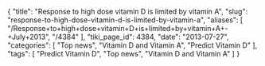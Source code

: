 {
    "title": "Response to high dose vitamin D is limited by vitamin A",
    "slug": "response-to-high-dose-vitamin-d-is-limited-by-vitamin-a",
    "aliases": [
        "/Response+to+high+dose+vitamin+D+is+limited+by+vitamin+A+-+July+2013",
        "/4384"
    ],
    "tiki_page_id": 4384,
    "date": "2013-07-27",
    "categories": [
        "Top news",
        "Vitamin D and Vitamin A",
        "Predict Vitamin D"
    ],
    "tags": [
        "Predict Vitamin D",
        "Top news",
        "Vitamin D and Vitamin A"
    ]
}